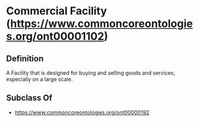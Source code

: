 # Commercial Facility (https://www.commoncoreontologies.org/ont00001102)

## Definition
A Facility that is designed for buying and selling goods and services, especially on a large scale.

## Subclass Of
- https://www.commoncoreontologies.org/ont00000192

